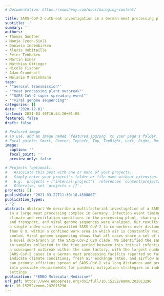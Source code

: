 ```yaml
---
# Documentation: https://wowchemy.com/docs/managing-content/

title: SARS-CoV-2 outbreak investigation in a German meat processing plant
subtitle: ''
summary: ''
authors:
- Thomas Günther
- Manja Czech-Sioli
- Daniela Indenbirken
- Alexis Robitaille
- Peter Tenhaken
- Martin Exner
- Matthias Ottinger
- Nicole Fischer
- Adam Grundhoff
- Melanie M Brinkmann
tags:
- '"aerosol transmission"'
- '"meat processing plant outbreak"'
- '"SARS-CoV-2 super spreading event"'
- '"viral genome sequencing"'
categories: []
date: '2020-12-01'
lastmod: 2021-03-10T16:54:26+01:00
featured: false
draft: false

# Featured image
# To use, add an image named `featured.jpg/png` to your page's folder.
# Focal points: Smart, Center, TopLeft, Top, TopRight, Left, Right, BottomLeft, Bottom, BottomRight.
image:
  caption: ''
  focal_point: ''
  preview_only: false

# Projects (optional).
#   Associate this post with one or more of your projects.
#   Simply enter your project's folder or file name without extension.
#   E.g. `projects = ["internal-project"]` references `content/project/deep-learning/index.md`.
#   Otherwise, set `projects = []`.
projects: []
publishDate: '2021-03-22T11:30:18.450806Z'
publication_types:
- '2'
abstract: Abstract We describe a multifactorial investigation of a SARS-CoV-2 outbreak
  in a large meat processing complex in Germany. Infection event timing, spatial,
  climate and ventilation conditions in the processing plant, sharing of living quarters
  and transport, and viral genome sequences were analyzed. Our results suggest that
  a single index case transmitted SARS-CoV-2 to co-workers over distances of more
  than 8 m, within a confined work area in which air is constantly recirculated and
  cooled. Viral genome sequencing shows that all cases share a set of mutations representing
  a novel sub-branch in the SARS-CoV-2 C20 clade. We identified the same set of mutations
  in samples collected in the time period between this initial infection cluster and
  a subsequent outbreak within the same factory, with the largest number of confirmed
  SARS-CoV-2 cases in a German meat processing facility reported so far. Our results
  indicate climate conditions, fresh air exchange rates, and airflow as factors that
  can promote efficient spread of SARS-CoV-2 via long distances and provide insights
  into possible requirements for pandemic mitigation strategies in industrial workplace
  settings.
publication: '*EMBO Molecular Medicine*'
url_pdf: https://www.embopress.org/doi/full/10.15252/emmm.202013296
doi: 10.15252/emmm.202013296
---
```

